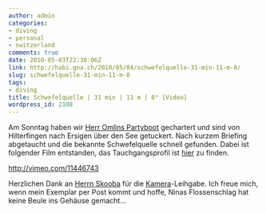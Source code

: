 ```yaml
---
author: admin
categories:
- diving
- personal
- switzerland
comments: true
date: 2010-05-03T22:38:06Z
link: http://habi.gna.ch/2010/05/04/schwefelquelle-31-min-11-m-8/
slug: schwefelquelle-31-min-11-m-8
tags:
- diving
title: Schwefelquelle | 31 min | 11 m | 8° [Video]
wordpress_id: 2108
---
```


Am Sonntag haben wir [Herr Omlins Partyboot](http://www.tt-thunersee.ch/index.php?SUB=150&ACTIVE=J&CHOSEN=15) gechartert und sind von Hilterfingen nach Ersigen über den See getuckert. Nach kurzem Briefing abgetaucht und die bekannte Schwefelquelle schnell gefunden. Dabei ist folgender Film entstanden, das Tauchgangsprofil ist [hier](http://habi.gna.ch/divelog/2010.05.02.schwefelquelle.pdf) zu finden.

http://vimeo.com/11446743

Herzlichen Dank an [Herrn Skooba](http://www.skooba.com/) für die [Kamera](http://www.google.ch/search?hl=en&ei=YUzfS-SlOYP8OefekNYB&sa=X&oi=spell&resnum=0&ct=result&cd=1&ved=0CAwQBSgA&q=Lumix+DMC-TZ7&spell=1)-Leihgabe. Ich freue mich, wenn mein Exemplar per Post kommt und hoffe, Ninas Flossenschlag hat keine Beule ins Gehäuse gemacht...
